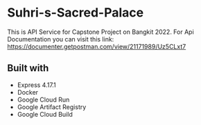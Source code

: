 # Suhri-s-Sacred-Palace
This is API Service for Capstone Project on Bangkit 2022. For Api Documentation you can visit this link:
https://documenter.getpostman.com/view/21171989/Uz5CLxt7
## Built with
- Express 4.17.1
- Docker
- Google Cloud Run
- Google Artifact Registry
- Google Cloud Build
